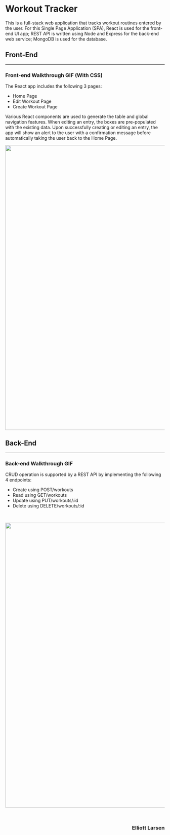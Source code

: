 # Workout Tracker

This is a full-stack web application that tracks workout routines entered by the user.  For this Single Page Application (SPA), React is used for the front-end UI app; REST API is written using Node and Express for the back-end web service; MongoDB is used for the database.
<br>  

## Front-End
---
### Front-end Walkthrough GIF (With CSS)

The React app includes the following 3 pages:
- Home Page
- Edit Workout Page
- Create Workout Page

Various React components are used to generate the table and global navigation features.  When editing an entry, the boxes are pre-populated with the existing data.  Upon successfully creating or editing an entry, the app will show an alert to the user with a confirmation message before automatically taking the user back to the Home Page.
<br>  

<image src = "http://g.recordit.co/Z5vidkyTFv.gif" width = 900><br>

## Back-End
---
### Back-end Walkthrough GIF

CRUD operation is supported by a REST API by implementing the following 4 endpoints:
- Create using POST/workouts
- Read using GET/workouts
- Update using PUT/workouts/:id
- Delete using DELETE/workouts/:id
<br>


<image src = "http://g.recordit.co/V4A2VinbOE.gif" width = 900><br>

<br>
<h3 align= "right"> Elliott Larsen </h3>